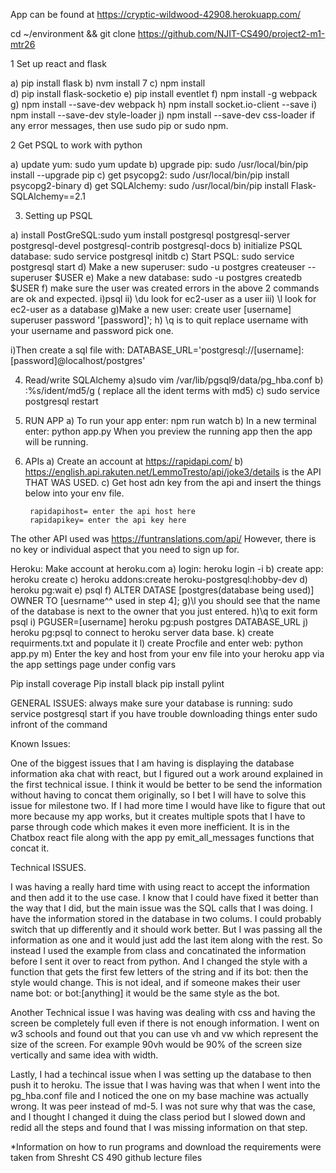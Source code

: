 App can be found at https://cryptic-wildwood-42908.herokuapp.com/ 

cd ~/environment && git clone https://github.com/NJIT-CS490/project2-m1-mtr26

1 Set up react and flask

a) pip install flask
b) nvm install 7 
c) npm install  
d) pip install flask-socketio
e) pip install eventlet
f) npm install -g webpack
g) npm install --save-dev webpack
h) npm install socket.io-client --save
i) npm install --save-dev style-loader 
j) npm install --save-dev css-loader 
	if any error messages, then use sudo pip or sudo npm. 

2 Get PSQL to work with python 

a) update yum: sudo yum update
b) upgrade pip: sudo /usr/local/bin/pip install --upgrade pip
c) get psycopg2: sudo /usr/local/bin/pip install psycopg2-binary
d) get SQLAlchemy: sudo /usr/local/bin/pip install Flask-SQLAlchemy==2.1

3) Setting up PSQL

a) install PostGreSQL:sudo yum install postgresql postgresql-server postgresql-devel postgresql-contrib postgresql-docs
b) initialize PSQL database: sudo service postgresql initdb 
c) Start PSQL: sudo service postgresql start
d) Make a new superuser: sudo -u postgres createuser --superuser $USER
e) Make a new database: sudo -u postgres createdb $USER
f) make sure the user was created errors in the above 2 commands are ok and expected. 
 	i)psql
	ii) \du look for ec2-user as a user
	iii) \l look for ec2-user as a database
g)Make a new user: create user [username] superuser password '[password]'; 
h) \q is to quit
replace username with your username and password pick one. 

i)Then create a sql file with: DATABASE_URL='postgresql://[username]:[password]@localhost/postgres'
	
4) Read/write SQLAlchemy
a)sudo vim /var/lib/pgsql9/data/pg_hba.conf
b) :%s/ident/md5/g ( replace all the ident terms with md5)
c) sudo service postgresql restart

5) RUN APP
a) To run your app enter: npm run watch
b) In a new terminal enter: python app.py
	When you preview the running app then the app will be running.

6) APIs
a) Create an account at https://rapidapi.com/ 
b) https://english.api.rakuten.net/LemmoTresto/api/joke3/details is the API THAT WAS USED.
c) Get host adn key from the api and insert the things below into your env file. 

        rapidapihost= enter the api host here 
        rapidapikey= enter the api key here

The other API used was
https://funtranslations.com/api/ 
However, there is no key or individual aspect that you need to sign up for. 


Heroku: 
Make account at heroku.com
a) login: heroku login -i
b) create app: heroku create
c) heroku addons:create heroku-postgresql:hobby-dev
d) heroku pg:wait
e) psql
f) ALTER DATASE [postgres(database being used)] OWNER TO [uesrname^^ used in step 4];
g)\l you should see that the name of the database is next to the owner that you just entered. 
h)\q to exit form psql
i) PGUSER=[username] heroku pg:push postgres DATABASE_URL
j) heroku pg:psql to connect to heroku server data base.
k) create requirments.txt and populate it
l) create Procfile and enter web: python app.py
m) Enter the key and host from your env file into your heroku app via the app settings page under config vars




Pip install coverage
Pip install black
pip install pylint

GENERAL ISSUES: always make sure your database is running: sudo service postgresql start
if you have trouble downloading things enter sudo infront of the command

Known Issues:

One of the biggest issues that I am having is displaying the database information aka chat with react, but I figured out a work around explained in the first technical issue. I think it would be better to be send the information without having to concat them originally, so I bet I will have to solve this issue for milestone two. If I had more time I would have like to figure that out more because my app works, but it creates multiple spots that I have to parse through code which makes it even more inefficient. It is in the Chatbox react file along with the app py emit_all_messages functions that concat it. 


Technical ISSUES.

I was having a really hard time with using react to accept the information and then add it to the use case. I know that I could have fixed it better than the way that I did, but the main issue was the SQL calls that I was doing. I have the information stored in the database in two colums. I could probably switch that up differently and it should work better. But I was passing all the information as one and it would just add the last item along with the rest. So instead I used the example from class and concatinated the information before I sent it over to react from python. And I changed the style with a function that gets the first few letters of the string and if its bot: then the style would change. This is not ideal, and if someone makes their user name bot: or bot:[anything] it would be the same style as the bot. 

Another Technical issue I was having was dealing with css and having the screen be completely full even if there is not enough information. I went on w3 schools and found out that you can use vh and vw which represent the size of the screen. For example 90vh would be 90% of the screen size vertically and same idea with width. 

Lastly, I had a techincal issue when I was setting up the database to then push it to heroku. The issue that I was having was that when I went into the pg_hba.conf file and I noticed the one on my base machine was actually wrong. It was peer instead of md-5. I was not sure why that was the case, and I thought I changed it duing the class period but I slowed down and redid all the steps and found that I was missing information on that step. 

*Information on how to run programs and download the requirements were taken from Shresht CS 490 github lecture files 
